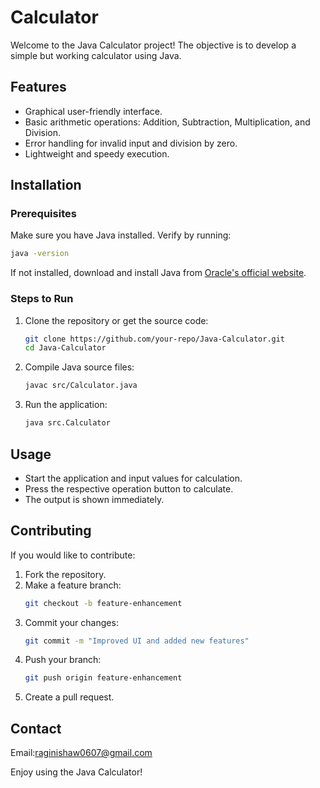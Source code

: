 # Calculator
Welcome to the Java Calculator project! The objective is to develop a simple but working calculator using Java.

## Features
- Graphical user-friendly interface.
- Basic arithmetic operations: Addition, Subtraction, Multiplication, and Division.
- Error handling for invalid input and division by zero.
- Lightweight and speedy execution.

## Installation
### Prerequisites
Make sure you have Java installed. Verify by running:
```sh
java -version
```
If not installed, download and install Java from [Oracle's official website](https://www.oracle.com/java/technologies/javase-jdk11-downloads.html).

### Steps to Run
1. Clone the repository or get the source code:
   ```sh
   git clone https://github.com/your-repo/Java-Calculator.git
   cd Java-Calculator
   ```

2. Compile Java source files:
   ```sh
   javac src/Calculator.java
   ```

3. Run the application:
   ```sh
   java src.Calculator
   ```

## Usage
- Start the application and input values for calculation.
- Press the respective operation button to calculate.
- The output is shown immediately.

## Contributing
If you would like to contribute:
1. Fork the repository.
2. Make a feature branch:
   ```sh
   git checkout -b feature-enhancement
   ```
3. Commit your changes:
   ```sh
   git commit -m "Improved UI and added new features"
   ```
4. Push your branch:
   ```sh
   git push origin feature-enhancement
   ```
5. Create a pull request.

## Contact
Email:raginishaw0607@gmail.com

Enjoy using the Java Calculator!

